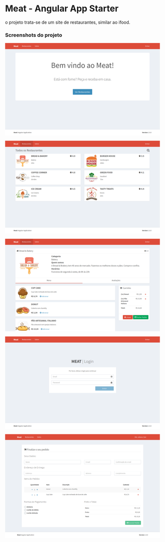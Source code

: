 # Meat - Angular App Starter

 o projeto trata-se de um site de restaurantes, similar ao ifood.

### Screenshots do projeto


 ![](https://github.com/marsjunior/meat-app/blob/master/screenshots/1.png?raw=true)

![](https://github.com/marsjunior/meat-app/blob/master/screenshots/2.png?raw=true)

![](https://github.com/marsjunior/meat-app/blob/master/screenshots/3.png?raw=true)

![](https://github.com/marsjunior/meat-app/blob/master/screenshots/4.png?raw=true)

![](https://github.com/marsjunior/meat-app/blob/master/screenshots/5.png?raw=true)
